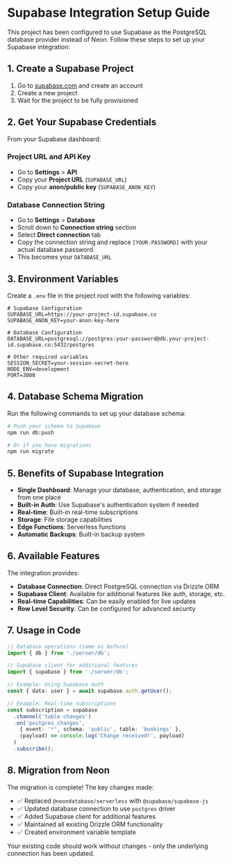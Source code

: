 # Supabase Integration Setup Guide

This project has been configured to use Supabase as the PostgreSQL database provider instead of Neon. Follow these steps to set up your Supabase integration:

## 1. Create a Supabase Project

1. Go to [supabase.com](https://supabase.com) and create an account
2. Create a new project
3. Wait for the project to be fully provisioned

## 2. Get Your Supabase Credentials

From your Supabase dashboard:

### Project URL and API Key
- Go to **Settings** > **API**
- Copy your **Project URL** (`SUPABASE_URL`)
- Copy your **anon/public key** (`SUPABASE_ANON_KEY`)

### Database Connection String
- Go to **Settings** > **Database**
- Scroll down to **Connection string** section
- Select **Direct connection** tab
- Copy the connection string and replace `[YOUR-PASSWORD]` with your actual database password
- This becomes your `DATABASE_URL`

## 3. Environment Variables

Create a `.env` file in the project root with the following variables:

```env
# Supabase Configuration
SUPABASE_URL=https://your-project-id.supabase.co
SUPABASE_ANON_KEY=your-anon-key-here

# Database Configuration
DATABASE_URL=postgresql://postgres:your-password@db.your-project-id.supabase.co:5432/postgres

# Other required variables
SESSION_SECRET=your-session-secret-here
NODE_ENV=development
PORT=3000
```

## 4. Database Schema Migration

Run the following commands to set up your database schema:

```bash
# Push your schema to Supabase
npm run db:push

# Or if you have migrations
npm run migrate
```

## 5. Benefits of Supabase Integration

- **Single Dashboard**: Manage your database, authentication, and storage from one place
- **Built-in Auth**: Use Supabase's authentication system if needed
- **Real-time**: Built-in real-time subscriptions
- **Storage**: File storage capabilities
- **Edge Functions**: Serverless functions
- **Automatic Backups**: Built-in backup system

## 6. Available Features

The integration provides:

- **Database Connection**: Direct PostgreSQL connection via Drizzle ORM
- **Supabase Client**: Available for additional features like auth, storage, etc.
- **Real-time Capabilities**: Can be easily enabled for live updates
- **Row Level Security**: Can be configured for advanced security

## 7. Usage in Code

```typescript
// Database operations (same as before)
import { db } from './server/db';

// Supabase client for additional features
import { supabase } from './server/db';

// Example: Using Supabase auth
const { data: user } = await supabase.auth.getUser();

// Example: Real-time subscriptions
const subscription = supabase
  .channel('table-changes')
  .on('postgres_changes', 
    { event: '*', schema: 'public', table: 'bookings' },
    (payload) => console.log('Change received!', payload)
  )
  .subscribe();
```

## 8. Migration from Neon

The migration is complete! The key changes made:

- ✅ Replaced `@neondatabase/serverless` with `@supabase/supabase-js`
- ✅ Updated database connection to use `postgres` driver
- ✅ Added Supabase client for additional features
- ✅ Maintained all existing Drizzle ORM functionality
- ✅ Created environment variable template

Your existing code should work without changes - only the underlying connection has been updated.
